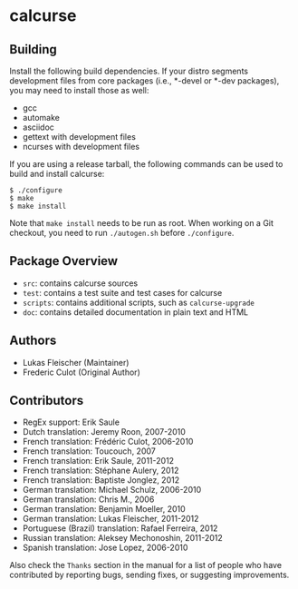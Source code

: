 calcurse
========

Building
--------

Install the following build dependencies. If your distro segments development
files from core packages (i.e., \*-devel or \*-dev packages), you may need to
install those as well:

* gcc
* automake
* asciidoc
* gettext with development files
* ncurses with development files

If you are using a release tarball, the following commands can be used to build
and install calcurse:

    $ ./configure
    $ make
    $ make install

Note that `make install` needs to be run as root. When working on a Git
checkout, you need to run `./autogen.sh` before `./configure`.

Package Overview
----------------

* `src`: contains calcurse sources
* `test`: contains a test suite and test cases for calcurse
* `scripts`: contains additional scripts, such as `calcurse-upgrade`
* `doc`: contains detailed documentation in plain text and HTML

Authors
-------

* Lukas Fleischer (Maintainer)
* Frederic Culot (Original Author)

Contributors
------------

* RegEx support: Erik Saule
* Dutch translation: Jeremy Roon, 2007-2010
* French translation: Frédéric Culot, 2006-2010
* French translation: Toucouch, 2007
* French translation: Erik Saule, 2011-2012
* French translation: Stéphane Aulery, 2012
* French translation: Baptiste Jonglez, 2012
* German translation: Michael Schulz, 2006-2010
* German translation: Chris M., 2006
* German translation: Benjamin Moeller, 2010
* German translation: Lukas Fleischer, 2011-2012
* Portuguese (Brazil) translation: Rafael Ferreira, 2012
* Russian translation: Aleksey Mechonoshin, 2011-2012
* Spanish translation: Jose Lopez, 2006-2010

Also check the `Thanks` section in the manual for a list of people who have
contributed by reporting bugs, sending fixes, or suggesting improvements.
